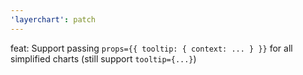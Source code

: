```yaml
---
'layerchart': patch
---
```


feat: Support passing `props={{ tooltip: { context: ... } }}` for all simplified charts (still support `tooltip={...}`)
